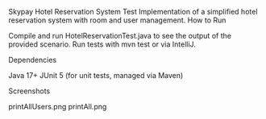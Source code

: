 Skypay Hotel Reservation System Test
Implementation of a simplified hotel reservation system with room and user management.
How to Run

Compile and run HotelReservationTest.java to see the output of the provided scenario.
Run tests with mvn test or via IntelliJ.

Dependencies

Java 17+
JUnit 5 (for unit tests, managed via Maven)

Screenshots

printAllUsers.png 
printAll.png
